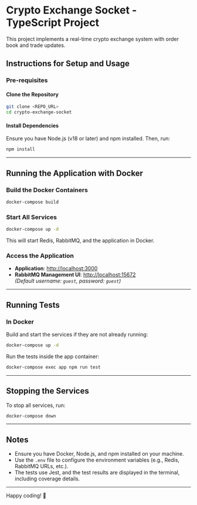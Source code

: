 # Crypto Exchange Socket - TypeScript Project

This project implements a real-time crypto exchange system with order book and trade updates.

## Instructions for Setup and Usage

### Pre-requisites

#### Clone the Repository
```bash
git clone <REPO_URL>
cd crypto-exchange-socket
```

#### Install Dependencies
Ensure you have Node.js (v18 or later) and npm installed. Then, run:
```bash
npm install
```
---

## Running the Application with Docker

### Build the Docker Containers
```bash
docker-compose build
```

### Start All Services
```bash
docker-compose up -d
```
This will start Redis, RabbitMQ, and the application in Docker.

### Access the Application
- **Application**: [http://localhost:3000](http://localhost:3000)
- **RabbitMQ Management UI**: [http://localhost:15672](http://localhost:15672)  
  *(Default username: `guest`, password: `guest`)*

---

## Running Tests

### In Docker
Build and start the services if they are not already running:
```bash
docker-compose up -d
```
Run the tests inside the app container:
```bash
docker-compose exec app npm run test
```

---

## Stopping the Services
To stop all services, run:
```bash
docker-compose down
```

---

## Notes
- Ensure you have Docker, Node.js, and npm installed on your machine.
- Use the `.env` file to configure the environment variables (e.g., Redis, RabbitMQ URLs, etc.).
- The tests use Jest, and the test results are displayed in the terminal, including coverage details.

---

Happy coding! 🚀

